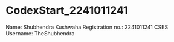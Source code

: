 # CodexStart_2241011241

Name: Shubhendra Kushwaha
Registration no.: 2241011241
CSES Username: TheShubhendra

